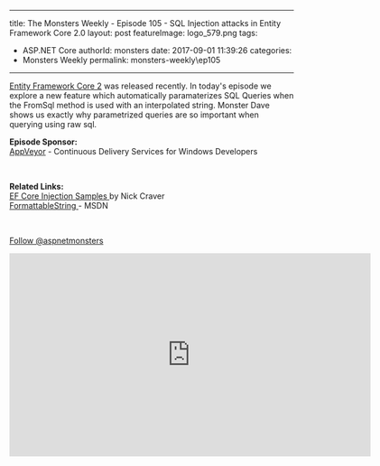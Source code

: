 
---
title: The Monsters Weekly - Episode 105 -  SQL Injection attacks in Entity Framework Core 2.0
layout: post
featureImage: logo_579.png
tags: 
  - ASP.NET Core
authorId: monsters
date: 2017-09-01 11:39:26
categories:
  - Monsters Weekly
permalink: monsters-weekly\ep105
---

<p><a href="https://blogs.msdn.microsoft.com/dotnet/2017/08/14/announcing-entity-framework-core-2-0/" target="_blank">Entity Framework Core 2</a>&nbsp;was released recently. In today's episode we explore a new feature which automatically paramaterizes SQL Queries when the FromSql method is used with an interpolated string. Monster Dave shows us exactly why parametrized queries are so important when querying using raw sql.</p><p><strong>Episode Sponsor:</strong> <br><a href="https://www.appveyor.com/" target="_blank">AppVeyor</a> - Continuous Delivery Services for Windows Developers</p><p>&nbsp;</p><p><strong>Related Links:</strong><br><a href="https://github.com/NickCraver/EFCoreInjectionSample/blob/master/Program.cs" target="_blank">EF Core Injection Samples </a>by Nick Craver<br><a href="https://msdn.microsoft.com/en-us/library/system.formattablestring(v=vs.110).aspx" target="_blank">FormattableString </a>- MSDN</p><p>&nbsp;</p><p><a class="twitter-follow-button" href="https://twitter.com/aspnetmonsters">Follow @aspnetmonsters</a></p> 

<!--more-->
<iframe src='https://channel9.msdn.com/Series/aspnetmonsters/ASPNET-Monsters-105-SQL-Injection-attacks-in-Entity-Framework-Core-20/player' width='640' height='360' allowFullScreen frameBorder='0'></iframe>
